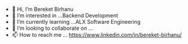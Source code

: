 - 👋 Hi, I’m Bereket Birhanu
- 👀 I’m interested in ...Backend Development
- 🌱 I’m currently learning ...ALX Software Engineering
- 💞️ I’m looking to collaborate on ...
- 📫 How to reach me ... https://www.linkedin.com/in/bereket-birhanu/

<!---
Bereket6430/Bereket6430 is a ✨ special ✨ repository because its `README.md` (this file) appears on your GitHub profile.
You can click the Preview link to take a look at your changes.
--->
